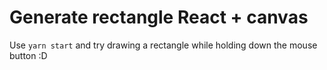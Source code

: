 # Generate rectangle React + canvas

Use `yarn start` and try drawing a rectangle while holding down the mouse button :D
